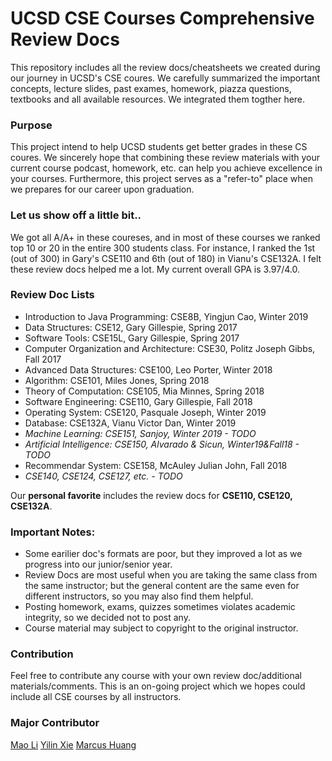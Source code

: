 # UCSD CSE Courses Comprehensive Review Docs

This repository includes all the review docs/cheatsheets we created during our journey in UCSD's CSE coures. 
We carefully summarized the important concepts, lecture slides, past exames, homework, piazza questions,
textbooks and all available resources. We integrated them togther here. 

### Purpose
This project intend to help UCSD students get better grades in these CS coures. We sincerely hope that
combining these review materials with your current course podcast, homework, etc. can help you achieve
excellence in your courses. Furthermore, this project serves as a "refer-to" place 
when we prepares for our career upon graduation. 

### Let us show off a little bit..
We got all A/A+ in these coureses, and in most of these courses we ranked top 10 or 20 in the entire 300 students class.
For instance, I ranked the 1st (out of 300) in Gary's CSE110 and 6th (out of 180) in Vianu's CSE132A. I felt
these review docs helped me a lot. My current overall GPA is 3.97/4.0.

### Review Doc Lists
* Introduction to Java Programming: CSE8B, Yingjun Cao, Winter 2019
* Data Structures: CSE12, Gary Gillespie, Spring 2017
* Software Tools: CSE15L, Gary Gillespie, Spring 2017
* Computer Organization and Architecture: CSE30, Politz Joseph Gibbs, Fall 2017
* Advanced Data Structures: CSE100, Leo Porter, Winter 2018
* Algorithm: CSE101, Miles Jones, Spring 2018
* Theory of Computation: CSE105, Mia Minnes, Spring 2018
* Software Engineering: CSE110, Gary Gillespie, Fall 2018
* Operating System: CSE120, Pasquale Joseph, Winter 2019
* Database: CSE132A, Vianu Victor Dan, Winter 2019
* *Machine Learning: CSE151, Sanjoy, Winter 2019 - TODO*
* *Artificial Intelligence: CSE150, Alvarado & Sicun, Winter19&Fall18 - TODO*
* Recommendar System: CSE158, McAuley Julian John, Fall 2018
* *CSE140, CSE124, CSE127, etc. - TODO* 

Our **personal favorite** includes the review docs for **CSE110, CSE120, CSE132A**. 

### Important Notes:
* Some earilier doc's formats are poor, but they improved a lot as we progress into our junior/senior year.
* Review Docs are most useful when you are taking the same class from the same instructor; but the general content are the same even for different instructors, so you may also find them helpful.
* Posting homework, exams, quizzes sometimes violates academic integrity, so we decided not to post any.
* Course material may subject to copyright to the original instructor.

### Contribution
Feel free to contribute any course with your own review doc/additional materials/comments. This is an on-going project which
we hopes could include all CSE courses by all instructors.

### Major Contributor
[Mao Li](https://www.li-mao.net)
[Yilin Xie](https://github.com/yeelimtse)
[Marcus Huang](https://github.com/ZhaoyiHuangUCSD)
